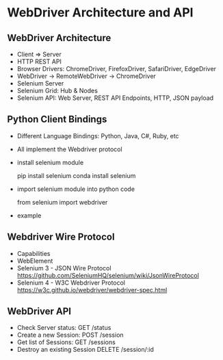 WebDriver Architecture and API
==============================

WebDriver Architecture
----------------------

- Client => Server
- HTTP REST API
- Browser Drivers: ChromeDriver, FirefoxDriver, SafariDriver, EdgeDriver
- WebDriver -> RemoteWebDriver -> ChromeDriver
- Selenium Server
- Selenium Grid: Hub & Nodes
- Selenium API: Web Server, REST API Endpoints, HTTP, JSON payload


Python Client Bindings
----------------------

- Different Language Bindings: Python, Java, C#, Ruby, etc
- All implement the Webdriver protocol
- install selenium module

	pip install selenium
	conda install selenium

- import selenium module into python code

	from selenium import webdriver

- example

Webdriver Wire Protocol
------------------

- Capabilities
- WebElement
- Selenium 3 - JSON Wire Protocol https://github.com/SeleniumHQ/selenium/wiki/JsonWireProtocol
- Selenium 4 - W3C Webdriver Protocol  https://w3c.github.io/webdriver/webdriver-spec.html



WebDriver API
-------------

- Check Server status: GET /status
- Create a new Session: POST /session
- Get list of Sessions: GET /sessions
- Destroy an existing Session DELETE /session/:id
